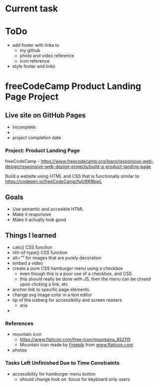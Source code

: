 # Current task

# ToDo
 - add footer with links to
   - my github
   - photo and video reference
   - icon reference
 - style footer and links

# freeCodeCamp Product Landing Page Project

## Live site on GitHub Pages
 - Incomplete:
  - . 
 - project completion date
 
### Project: Product Landing Page
freeCodeCamp - https://www.freecodecamp.org/learn/responsive-web-design/responsive-web-design-projects/build-a-product-landing-page

Build a website using HTML and CSS that is functionally similar to https://codepen.io/freeCodeCamp/full/RKRbwL

## Goals
 - Use semantic and accesible HTML
 - Make it responsive
 - Make it actually look good
 
## Things I learned
- calc() CSS function
- nth-of-type() CSS function
- alt="" for images that are purely decoration
- embed a video
- create a pure CSS hamburger menu using a checkbox
  - even though this is a poor use of a checkbox, and CSS
  - this should really be done with JS, then the menu can be closed upon clicking a link, etc
- anchor link to specific page elements
- change svg image color in a text editor
- tip of the iceberg for accessibility and screen readers
  - aria
- 

### References
- mountain icon
  - https://www.flaticon.com/free-icon/mountains_852115
  - <div>Mountain icon made by <a href="https://www.freepik.com">Freepik</a> from <a href="https://www.flaticon.com/">www.flaticon.com</a></div>
- photos

### Tasks Left Unfinished Due to Time Constraints
- accessibility for hamburger menu button
  - should change look on :focus for keyboard only users